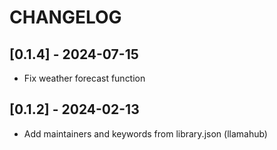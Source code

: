 # CHANGELOG

## [0.1.4] - 2024-07-15

- Fix weather forecast function

## [0.1.2] - 2024-02-13

- Add maintainers and keywords from library.json (llamahub)
